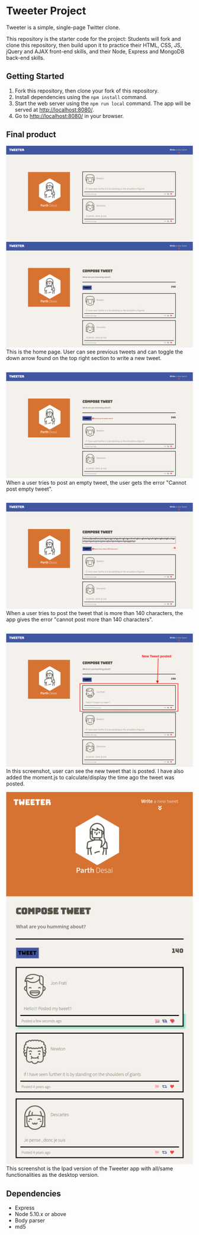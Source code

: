 # Tweeter Project

Tweeter is a simple, single-page Twitter clone.

This repository is the starter code for the project: Students will fork and clone this repository, then build upon it to practice their HTML, CSS, JS, jQuery and AJAX front-end skills, and their Node, Express and MongoDB back-end skills.

## Getting Started

1. Fork this repository, then clone your fork of this repository.
2. Install dependencies using the `npm install` command.
3. Start the web server using the `npm run local` command. The app will be served at <http://localhost:8080/>.
4. Go to <http://localhost:8080/> in your browser.

## Final product

!["Screenshot of the Home Page"](docs/home-page.png)
!["Screenshot of the new Tweet"](docs/write-new-tweet.png)
This is the home page. User can see previous tweets and can toggle the down arrow found on the top right section to write a new tweet.

##

!["Screenshot of the new tweet when user trying to post empty tweet"](docs/error-empty.png)
When a user tries to post an empty tweet, the user gets the error "Cannot post empty tweet".

##

!["Screenshot of the error when user tries to post tweet more than 140 characters."](docs/error-140.png)
When a user tries to post the tweet that is more than 140 characters, the app gives the error "cannot post more than 140 characters".

##

!["Screenshot of the new tweet posted"](docs/new-tweet.png)
In this screenshot, user can see the new tweet that is posted. I have also added the moment.js to calculate/display the time ago the tweet was posted.

!["Screenshot of the Ipad version"](docs/ipad-version.png)
This screenshot is the Ipad version of the Tweeter app with all/same functionalities as the desktop version.

## Dependencies

- Express
- Node 5.10.x or above
- Body parser
- md5
